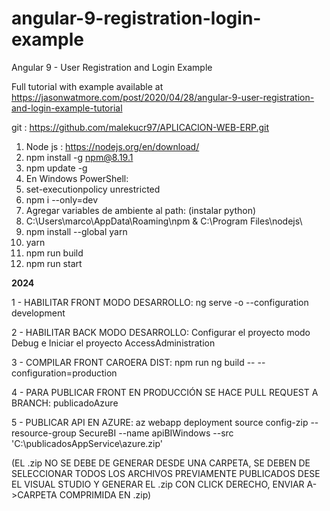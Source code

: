 # angular-9-registration-login-example

Angular 9 - User Registration and Login Example

Full tutorial with example available at https://jasonwatmore.com/post/2020/04/28/angular-9-user-registration-and-login-example-tutorial

git : https://github.com/malekucr97/APLICACION-WEB-ERP.git

1. Node js : https://nodejs.org/en/download/
2. npm install -g npm@8.19.1
3. npm update -g
4. En Windows PowerShell:
4. set-executionpolicy unrestricted
5. npm i --only=dev
6. Agregar variables de ambiente al path: (instalar python)
7. C:\Users\marco\AppData\Roaming\npm & C:\Program Files\nodejs\
6. npm install --global yarn
6. yarn
8. npm run build
7. npm run start


**2024**

1 - HABILITAR FRONT MODO DESARROLLO: ng serve -o --configuration development

2 - HABILITAR BACK MODO DESARROLLO: Configurar el proyecto modo Debug e Iniciar el proyecto AccessAdministration

3 - COMPILAR FRONT CAROERA DIST: npm run ng build -- --configuration=production

4 - PARA PUBLICAR FRONT EN PRODUCCIÓN SE HACE PULL REQUEST A BRANCH: publicadoAzure

5 - PUBLICAR API EN AZURE: az webapp deployment source config-zip --resource-group SecureBI --name apiBIWindows --src 'C:\publicadosAppService\azure.zip'

(EL .zip NO SE DEBE DE GENERAR DESDE UNA CARPETA, SE DEBEN DE SELECCIONAR TODOS LOS ARCHIVOS PREVIAMENTE PUBLICADOS DESE EL VISUAL STUDIO Y GENERAR EL .zip CON CLICK DERECHO, ENVIAR A->CARPETA COMPRIMIDA EN .zip)
